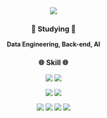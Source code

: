<div align=center>
  <img src="https://capsule-render.vercel.app/api?type=waving&color=timeGradient&height=250&section=header&text=Hello!&fontAlignY=40&desc=seoyeon.github&fontSize=80&animation=twinkling&descSize=40">
</div>

<div align=center>
  <h3> 🌱 Studying 🌱 </h3>
  <p> <b>Data Engineering, Back-end, AI</b> </p>
</div>

<div align=center>
  <h3> 🌐 Skill 🌐 </h3>
  <p>
    <img src="https://img.shields.io/badge/Java-007396?style=flat&logo=Conda-Forge&logoColor=white" />
    <img src="https://img.shields.io/badge/Spring-6DB33F?style=flat&logo=Spring&logoColor=white" />
  </p>
  <p>
    <img src="https://img.shields.io/badge/Python-3776AB?style=flat&logo=Python&logoColor=white"/>
    <img src="https://img.shields.io/badge/Django-092E20?style=flat&logo=Django&logoColor=white"/>
  </p>
  <p>
    <img src="https://img.shields.io/badge/Pycharm-000000?style=flat&logo=Pycharm&logoColor=white"/>
    <img src="https://img.shields.io/badge/VS Code-007ACC?style=flat&logo=Visual Studio Code&logoColor=white"/>
    <img src="https://img.shields.io/badge/IntelliJ-000000?style=flat&logo=IntelliJ IDEA&logoColor=white"/>
    <img src="https://img.shields.io/badge/Jupyter-F37626?style=flat&logo=Jupyter&logoColor=white"/>
  </p>
</div>

  

<!-- ![Footer](https://capsule-render.vercel.app/api?type=waving&color=timeGradient&height=200&section=footer) -->

<!--
**seoyeonchoi/seoyeonchoi** is a ✨ _special_ ✨ repository because its `README.md` (this file) appears on your GitHub profile.

Here are some ideas to get you started:

- 🔭 I’m currently working on ...
- 🌱  I’m currently learning ...
- 👯 I’m looking to collaborate on ...
- 🤔 I’m looking for help with ...
- 💬 Ask me about ...
- 📫 How to reach me: ...
- 😄 Pronouns: ...
- ⚡ Fun fact: ...
-->
